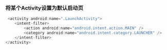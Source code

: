 ### 将某个Activity设置为默认启动页
    
```java    
 <activity android:name=".LaunchActivity">
    <intent-filter>
        <action android:name="android.intent.action.MAIN" />
        <category android:name="android.intent.category.LAUNCHER" />
    </intent-filter>
</activity>
```